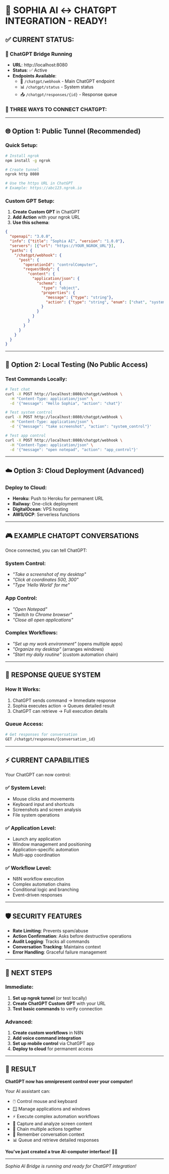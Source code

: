 # 🚀 **SOPHIA AI ↔ CHATGPT INTEGRATION - READY!**

## **✅ CURRENT STATUS:**

### **🤖 ChatGPT Bridge Running**
- **URL**: http://localhost:8080
- **Status**: ✅ Active
- **Endpoints Available**:
  - 💬 `/chatgpt/webhook` - Main ChatGPT endpoint
  - 📊 `/chatgpt/status` - System status
  - 📤 `/chatgpt/responses/{id}` - Response queue

### **🎯 THREE WAYS TO CONNECT CHATGPT:**

---

## **🌐 Option 1: Public Tunnel (Recommended)**

### **Quick Setup**:
```bash
# Install ngrok
npm install -g ngrok

# Create tunnel  
ngrok http 8080

# Use the https URL in ChatGPT
# Example: https://abc123.ngrok.io
```

### **Custom GPT Setup**:
1. **Create Custom GPT** in ChatGPT
2. **Add Action** with your ngrok URL
3. **Use this schema**:
```json
{
  "openapi": "3.0.0",
  "info": {"title": "Sophia AI", "version": "1.0.0"},
  "servers": [{"url": "https://YOUR_NGROK_URL"}],
  "paths": {
    "/chatgpt/webhook": {
      "post": {
        "operationId": "controlComputer",
        "requestBody": {
          "content": {
            "application/json": {
              "schema": {
                "type": "object",
                "properties": {
                  "message": {"type": "string"},
                  "action": {"type": "string", "enum": ["chat", "system_control", "app_control", "workflow"]}
                }
              }
            }
          }
        }
      }
    }
  }
}
```

---

## **📱 Option 2: Local Testing (No Public Access)**

### **Test Commands Locally**:
```bash
# Test chat
curl -X POST http://localhost:8080/chatgpt/webhook \
  -H "Content-Type: application/json" \
  -d '{"message": "Hello Sophia", "action": "chat"}'

# Test system control
curl -X POST http://localhost:8080/chatgpt/webhook \
  -H "Content-Type: application/json" \
  -d '{"message": "take screenshot", "action": "system_control"}'

# Test app control
curl -X POST http://localhost:8080/chatgpt/webhook \
  -H "Content-Type: application/json" \
  -d '{"message": "open notepad", "action": "app_control"}'
```

---

## **☁️ Option 3: Cloud Deployment (Advanced)**

### **Deploy to Cloud**:
- **Heroku**: Push to Heroku for permanent URL
- **Railway**: One-click deployment
- **DigitalOcean**: VPS hosting
- **AWS/GCP**: Serverless functions

---

## **🎮 EXAMPLE CHATGPT CONVERSATIONS**

Once connected, you can tell ChatGPT:

### **System Control**:
- *"Take a screenshot of my desktop"*
- *"Click at coordinates 500, 300"*
- *"Type 'Hello World' for me"*

### **App Control**:
- *"Open Notepad"*
- *"Switch to Chrome browser"*
- *"Close all open applications"*

### **Complex Workflows**:
- *"Set up my work environment"* (opens multiple apps)
- *"Organize my desktop"* (arranges windows)
- *"Start my daily routine"* (custom automation chain)

---

## **🔧 RESPONSE QUEUE SYSTEM**

### **How It Works**:
1. ChatGPT sends command → Immediate response
2. Sophia executes action → Queues detailed result  
3. ChatGPT can retrieve → Full execution details

### **Queue Access**:
```bash
# Get responses for conversation
GET /chatgpt/responses/{conversation_id}
```

---

## **⚡ CURRENT CAPABILITIES**

Your ChatGPT can now control:

### **✅ System Level**:
- Mouse clicks and movements
- Keyboard input and shortcuts
- Screenshots and screen analysis
- File system operations

### **✅ Application Level**:
- Launch any application
- Window management and positioning
- Application-specific automation
- Multi-app coordination

### **✅ Workflow Level**:
- N8N workflow execution
- Complex automation chains
- Conditional logic and branching
- Event-driven responses

---

## **🛡️ SECURITY FEATURES**

- **Rate Limiting**: Prevents spam/abuse
- **Action Confirmation**: Asks before destructive operations
- **Audit Logging**: Tracks all commands
- **Conversation Tracking**: Maintains context
- **Error Handling**: Graceful failure management

---

## **🚀 NEXT STEPS**

### **Immediate**:
1. **Set up ngrok tunnel** (or test locally)
2. **Create ChatGPT Custom GPT** with your URL
3. **Test basic commands** to verify connection

### **Advanced**:
1. **Create custom workflows** in N8N
2. **Add voice command integration**
3. **Set up mobile control** via ChatGPT app
4. **Deploy to cloud** for permanent access

---

## **🎉 RESULT**

**ChatGPT now has omnipresent control over your computer!** 

Your AI assistant can:
- 🖱️ Control mouse and keyboard
- 🪟 Manage applications and windows  
- ⚡ Execute complex automation workflows
- 📸 Capture and analyze screen content
- 🔗 Chain multiple actions together
- 💬 Remember conversation context
- 📊 Queue and retrieve detailed responses

**You've just created a true AI-computer interface!** 🤖✨

---

*Sophia AI Bridge is running and ready for ChatGPT integration!*
